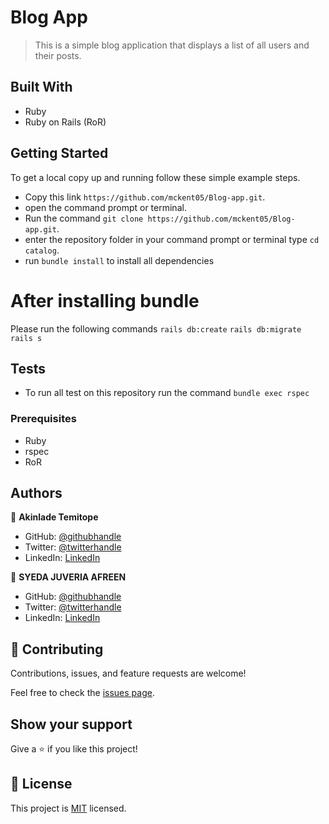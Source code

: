 # Blog App

> This is a simple blog application that displays a list of all users and their posts.

## Built With

- Ruby
- Ruby on Rails (RoR)


## Getting Started

To get a local copy up and running follow these simple example steps.

- Copy this link `https://github.com/mckent05/Blog-app.git`.
- open the command prompt or terminal.
- Run the command `git clone https://github.com/mckent05/Blog-app.git`.
- enter the repository folder in your command prompt or terminal type `cd catalog`.
- run `bundle install` to install all dependencies

# After installing bundle
Please run the following commands
`rails db:create`
`rails db:migrate`
`rails s`

## Tests
- To run all test on this repository run the command `bundle exec rspec`

### Prerequisites

- Ruby
- rspec
- RoR

## Authors
👤 **Akinlade Temitope**

- GitHub: [@githubhandle](https://github.com/mckent05)
- Twitter: [@twitterhandle](https://twitter.com/mckent05)
- LinkedIn: [LinkedIn](https://linkedin.com/in/akinladetemitope)

👤 **SYEDA JUVERIA AFREEN**

- GitHub: [@githubhandle](https://github.com/sja-thedude)
- Twitter: [@twitterhandle](https://twitter.com/sja_thedude)
- LinkedIn: [LinkedIn](https://linkedin.com/in/sja-thedude)

## 🤝 Contributing

Contributions, issues, and feature requests are welcome!

Feel free to check the [issues page](../../issues/).

## Show your support

Give a ⭐️ if you like this project!

## 📝 License

This project is [MIT](./MIT.md) licensed.
